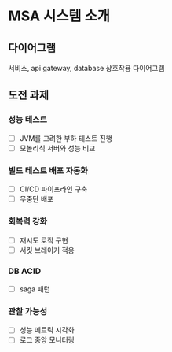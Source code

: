 # MSA 시스템 소개
## 다이어그램
서비스, api gateway, database 상호작용 다이어그램 

## 도전 과제
### 성능 테스트
- [ ] JVM를 고려한 부하 테스트 진행
- [ ] 모놀리식 서버와 성능 비교

### 빌드 테스트 배포 자동화
- [ ] CI/CD 파이프라인 구축
- [ ] 무중단 배포

### 회복력 강화
- [ ] 재시도 로직 구현
- [ ] 서킷 브레이커 적용

### DB ACID 
- [ ] saga 패턴

### 관찰 가능성
- [ ] 성능 메트릭 시각화
- [ ] 로그 중앙 모니터링 
